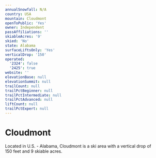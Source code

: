 ```yaml
---
annualSnowfall: N/A
country: USA
mountain: Cloudmont
openToPublic: 'Yes'
owner: Independent
passAffiliations: ''
skiableAcres: '9'
skied: 'No'
state: Alabama
surfaceLiftsOnly: 'Yes'
verticalDrop: '150'
operated:
  '2324': false
  '2425': true
website: ''
elevationBase: null
elevationSummit: null
trailCount: null
trailPctBeginner: null
trailPctIntermediate: null
trailPctAdvanced: null
liftCount: null
trailPctExpert: null
---
```



# Cloudmont

Located in U.S. - Alabama, Cloudmont is a ski area with a vertical drop of 150 feet and 9 skiable acres.
